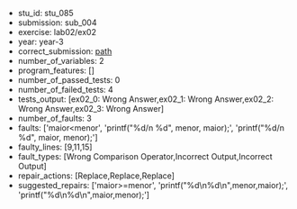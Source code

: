- stu_id: stu_085	       
- submission: sub_004
- exercise: lab02/ex02
- year: year-3
- correct_submission: [path](https://github.com/pmorvalho/C-Pack-IPAs/blob/main/correct_submissions/year-3/lab02/ex02/ex02-stu_085-sub_015)
- number_of_variables: 2
- program_features: [] 
- number_of_passed_tests: 0
- number_of_failed_tests: 4
- tests_output: [ex02_0: Wrong Answer,ex02_1: Wrong Answer,ex02_2: Wrong Answer,ex02_3: Wrong Answer]
- number_of_faults: 3
- faults: ['maior<menor', 'printf("%d/n %d", menor, maior);', 'printf("%d/n %d", maior, menor);']
- faulty_lines: [9,11,15]
- fault_types: [Wrong Comparison Operator,Incorrect Output,Incorrect Output]
- repair_actions: [Replace,Replace,Replace] 
- suggested_repairs: ['maior>=menor', 'printf("%d\n%d\n",menor,maior);', 'printf("%d\n%d\n",maior,menor);']
